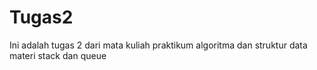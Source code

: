 # Tugas2
Ini adalah tugas 2 dari mata kuliah praktikum algoritma dan struktur data materi stack dan queue
